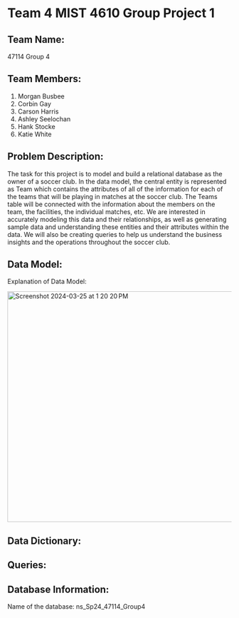 # Team 4 MIST 4610 Group Project 1

## Team Name:
47114 Group 4

## Team Members:
1. Morgan Busbee
2. Corbin Gay
3. Carson Harris
4. Ashley Seelochan
5. Hank Stocke
6. Katie White

## Problem Description:
The task for this project is to model and build a relational database as the owner of a soccer club. In the data model, the central entity is represented as Team which contains the attributes of all of the information for each of the teams that will be playing in matches at the soccer club. The Teams table will be connected with the information about the members on the team, the facilities, the individual matches, etc. We are interested in accurately modeling this data and their relationships, as well as generating sample data and understanding these entities and their attributes within the data. We will also be creating queries to help us understand the business insights and the operations throughout the soccer club. 

## Data Model:
Explanation of Data Model:

<img width="517" alt="Screenshot 2024-03-25 at 1 20 20 PM" src="https://github.com/clh15315/group4project1/assets/40582321/21f5feaf-8367-4e63-b145-6b3711dd5008">


## Data Dictionary:

## Queries:

## Database Information: 
Name of the database: ns_Sp24_47114_Group4

